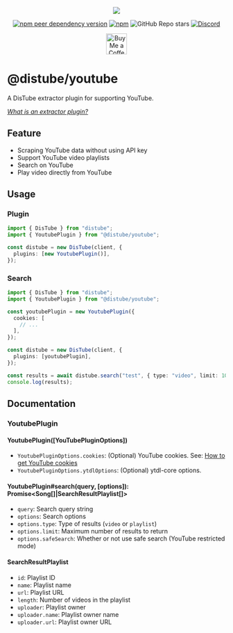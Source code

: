 <div align="center">
  <p>
    <a href="https://nodei.co/npm/@distube/youtube"><img src="https://nodei.co/npm/@distube/youtube.png?downloads=true&downloadRank=true&stars=true"></a>
  </p>
  <p>
    <a href="https://nodei.co/npm/@distube/youtube"><img alt="npm peer dependency version" src="https://img.shields.io/npm/dependency-version/@distube/youtube/peer/distube?style=flat-square"></a>
    <a href="https://nodei.co/npm/@distube/youtube"><img alt="npm" src="https://img.shields.io/npm/dt/@distube/youtube?logo=npm&style=flat-square"></a>
    <img alt="GitHub Repo stars" src="https://img.shields.io/github/stars/distubejs/extractor-plugins?logo=github&logoColor=white&style=flat-square">
    <a href="https://discord.gg/feaDd9h"><img alt="Discord" src="https://img.shields.io/discord/732254550689316914?logo=discord&logoColor=white&style=flat-square"></a>
  </p>
  <p>
    <a href='https://ko-fi.com/skick' target='_blank'><img height='48' src='https://storage.ko-fi.com/cdn/kofi3.png' alt='Buy Me a Coffee at ko-fi.com' /></a>
  </p>
</div>

# @distube/youtube

A DisTube extractor plugin for supporting YouTube.

[_What is an extractor plugin?_](https://github.com/skick1234/DisTube/wiki/Projects-Hub#plugins)

## Feature

- Scraping YouTube data without using API key
- Support YouTube video playlists
- Search on YouTube
- Play video directly from YouTube

## Usage

### Plugin

```ts
import { DisTube } from "distube";
import { YoutubePlugin } from "@distube/youtube";

const distube = new DisTube(client, {
  plugins: [new YoutubePlugin()],
});
```

### Search

```ts
import { DisTube } from "distube";
import { YoutubePlugin } from "@distube/youtube";

const youtubePlugin = new YoutubePlugin({
  cookies: [
    // ...
  ],
});

const distube = new DisTube(client, {
  plugins: [youtubePlugin],
});

const results = await distube.search("test", { type: "video", limit: 10 });
console.log(results);
```

## Documentation

### YoutubePlugin

#### YoutubePlugin([YouTubePluginOptions])

- `YoutubePluginOptions.cookies`: (Optional) YouTube cookies. See: [How to get YouTube cookies](https://github.com/skick1234/DisTube/wiki/YouTube-Cookies)
- `YoutubePluginOptions.ytdlOptions`: (Optional) ytdl-core options.

#### YoutubePlugin#search(query, [options]): Promise<Song[]|SearchResultPlaylist[]>

- `query`: Search query string
- `options`: Search options
- `options.type`: Type of results (`video` or `playlist`)
- `options.limit`: Maximum number of results to return
- `options.safeSearch`: Whether or not use safe search (YouTube restricted mode)

#### SearchResultPlaylist

- `id`: Playlist ID
- `name`: Playlist name
- `url`: Playlist URL
- `length`: Number of videos in the playlist
- `uploader`: Playlist owner
- `uploader.name`: Playlist owner name
- `uploader.url`: Playlist owner URL

